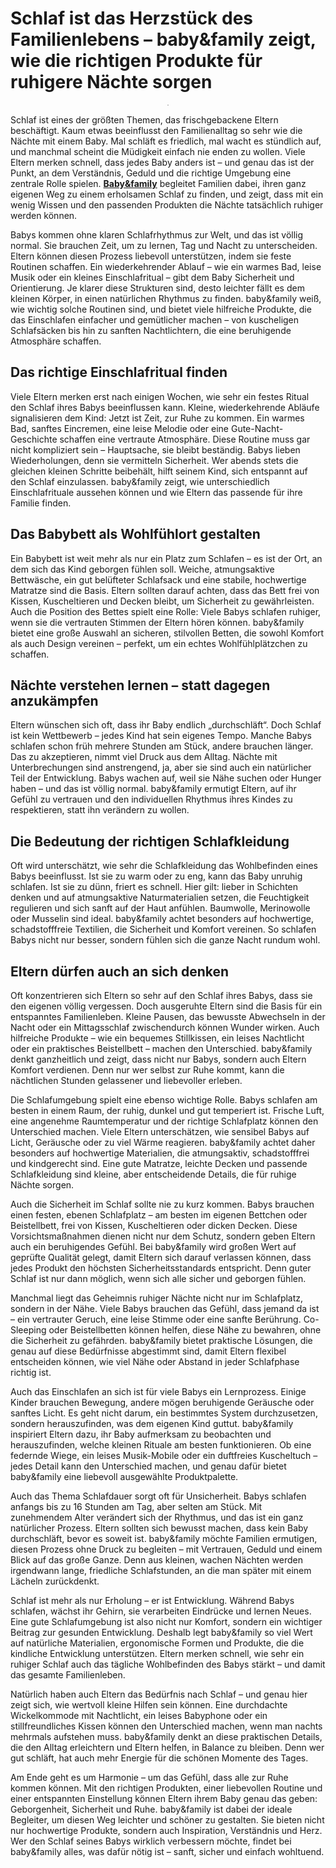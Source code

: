 # Schlaf ist das Herzstück des Familienlebens – baby&family zeigt, wie die richtigen Produkte für ruhigere Nächte sorgen

<p align="center">
<img style="border: 1px solid rgb(199, 199, 199); max-width: 900px;"
      alt=""
      border="0"
      data-original-height="1075"
      data-original-width="1894"      src="[https://blogger.googleusercontent.com/img/b/R29vZ2xl/AVvXsEhbIoXVsDijKQpNzHSaEf_FNwYWXxV5oBKHudjot3C5_kfRxUypvpBiTvheX_UUs2Hh6bVV5ABBic1RsPqWMcESqdx5y0RoNg0J1mVVPhjfpdKeLWQnIlSPvggIawri3zRQjlF5061iZXjl3TUBxuFyYs_5zSHhD8bNIzCRA5VGcVL673dYEEEpSnc95-33/s1600/Screenshot%202025-09-03%20134132.png](https://blogger.googleusercontent.com/img/b/R29vZ2xl/AVvXsEiuBxBBGnVkIP9-c-ar9G45W6OXs3rDAcmEdK5DC0wD08k1j4rzbayUVV-QB5NxlgocoG0rq_VZAufe5w5BKme9memNP-6ZxHiBa9SYtmZYkNdAA6MYub3WzJ6dS2vRA_ctT1WfKEeqhbBDoLxyDTl9sFYQN0eLZ8063q2pyyYBplCJRCAhEguaGsN7cCAt/s1600/Screenshot%202025-10-19%20124615.png)"
  />
</p>

Schlaf ist eines der größten Themen, das frischgebackene Eltern beschäftigt. Kaum etwas beeinflusst den Familienalltag so sehr wie die Nächte mit einem Baby. Mal schläft es friedlich, mal wacht es stündlich auf, und manchmal scheint die Müdigkeit einfach nie enden zu wollen. Viele Eltern merken schnell, dass jedes Baby anders ist – und genau das ist der Punkt, an dem Verständnis, Geduld und die richtige Umgebung eine zentrale Rolle spielen. **[Baby&family](https://www.babyandfamily.de/)** begleitet Familien dabei, ihren ganz eigenen Weg zu einem erholsamen Schlaf zu finden, und zeigt, dass mit ein wenig Wissen und den passenden Produkten die Nächte tatsächlich ruhiger werden können.

Babys kommen ohne klaren Schlafrhythmus zur Welt, und das ist völlig normal. Sie brauchen Zeit, um zu lernen, Tag und Nacht zu unterscheiden. Eltern können diesen Prozess liebevoll unterstützen, indem sie feste Routinen schaffen. Ein wiederkehrender Ablauf – wie ein warmes Bad, leise Musik oder ein kleines Einschlafritual – gibt dem Baby Sicherheit und Orientierung. Je klarer diese Strukturen sind, desto leichter fällt es dem kleinen Körper, in einen natürlichen Rhythmus zu finden. baby&family weiß, wie wichtig solche Routinen sind, und bietet viele hilfreiche Produkte, die das Einschlafen einfacher und gemütlicher machen – von kuscheligen Schlafsäcken bis hin zu sanften Nachtlichtern, die eine beruhigende Atmosphäre schaffen.

## Das richtige Einschlafritual finden
Viele Eltern merken erst nach einigen Wochen, wie sehr ein festes Ritual den Schlaf ihres Babys beeinflussen kann. Kleine, wiederkehrende Abläufe signalisieren dem Kind: Jetzt ist Zeit, zur Ruhe zu kommen. Ein warmes Bad, sanftes Eincremen, eine leise Melodie oder eine Gute-Nacht-Geschichte schaffen eine vertraute Atmosphäre. Diese Routine muss gar nicht kompliziert sein – Hauptsache, sie bleibt beständig. Babys lieben Wiederholungen, denn sie vermitteln Sicherheit. Wer abends stets die gleichen kleinen Schritte beibehält, hilft seinem Kind, sich entspannt auf den Schlaf einzulassen. baby&family zeigt, wie unterschiedlich Einschlafrituale aussehen können und wie Eltern das passende für ihre Familie finden.

## Das Babybett als Wohlfühlort gestalten
Ein Babybett ist weit mehr als nur ein Platz zum Schlafen – es ist der Ort, an dem sich das Kind geborgen fühlen soll. Weiche, atmungsaktive Bettwäsche, ein gut belüfteter Schlafsack und eine stabile, hochwertige Matratze sind die Basis. Eltern sollten darauf achten, dass das Bett frei von Kissen, Kuscheltieren und Decken bleibt, um Sicherheit zu gewährleisten. Auch die Position des Bettes spielt eine Rolle: Viele Babys schlafen ruhiger, wenn sie die vertrauten Stimmen der Eltern hören können. baby&family bietet eine große Auswahl an sicheren, stilvollen Betten, die sowohl Komfort als auch Design vereinen – perfekt, um ein echtes Wohlfühlplätzchen zu schaffen.

## Nächte verstehen lernen – statt dagegen anzukämpfen
Eltern wünschen sich oft, dass ihr Baby endlich „durchschläft“. Doch Schlaf ist kein Wettbewerb – jedes Kind hat sein eigenes Tempo. Manche Babys schlafen schon früh mehrere Stunden am Stück, andere brauchen länger. Das zu akzeptieren, nimmt viel Druck aus dem Alltag. Nächte mit Unterbrechungen sind anstrengend, ja, aber sie sind auch ein natürlicher Teil der Entwicklung. Babys wachen auf, weil sie Nähe suchen oder Hunger haben – und das ist völlig normal. baby&family ermutigt Eltern, auf ihr Gefühl zu vertrauen und den individuellen Rhythmus ihres Kindes zu respektieren, statt ihn verändern zu wollen.

## Die Bedeutung der richtigen Schlafkleidung
Oft wird unterschätzt, wie sehr die Schlafkleidung das Wohlbefinden eines Babys beeinflusst. Ist sie zu warm oder zu eng, kann das Baby unruhig schlafen. Ist sie zu dünn, friert es schnell. Hier gilt: lieber in Schichten denken und auf atmungsaktive Naturmaterialien setzen, die Feuchtigkeit regulieren und sich sanft auf der Haut anfühlen. Baumwolle, Merinowolle oder Musselin sind ideal. baby&family achtet besonders auf hochwertige, schadstofffreie Textilien, die Sicherheit und Komfort vereinen. So schlafen Babys nicht nur besser, sondern fühlen sich die ganze Nacht rundum wohl.

## Eltern dürfen auch an sich denken
Oft konzentrieren sich Eltern so sehr auf den Schlaf ihres Babys, dass sie den eigenen völlig vergessen. Doch ausgeruhte Eltern sind die Basis für ein entspanntes Familienleben. Kleine Pausen, das bewusste Abwechseln in der Nacht oder ein Mittagsschlaf zwischendurch können Wunder wirken. Auch hilfreiche Produkte – wie ein bequemes Stillkissen, ein leises Nachtlicht oder ein praktisches Beistellbett – machen den Unterschied. baby&family denkt ganzheitlich und zeigt, dass nicht nur Babys, sondern auch Eltern Komfort verdienen. Denn nur wer selbst zur Ruhe kommt, kann die nächtlichen Stunden gelassener und liebevoller erleben.

Die Schlafumgebung spielt eine ebenso wichtige Rolle. Babys schlafen am besten in einem Raum, der ruhig, dunkel und gut temperiert ist. Frische Luft, eine angenehme Raumtemperatur und der richtige Schlafplatz können den Unterschied machen. Viele Eltern unterschätzen, wie sensibel Babys auf Licht, Geräusche oder zu viel Wärme reagieren. baby&family achtet daher besonders auf hochwertige Materialien, die atmungsaktiv, schadstofffrei und kindgerecht sind. Eine gute Matratze, leichte Decken und passende Schlafkleidung sind kleine, aber entscheidende Details, die für ruhige Nächte sorgen.

Auch die Sicherheit im Schlaf sollte nie zu kurz kommen. Babys brauchen einen festen, ebenen Schlafplatz – am besten im eigenen Bettchen oder Beistellbett, frei von Kissen, Kuscheltieren oder dicken Decken. Diese Vorsichtsmaßnahmen dienen nicht nur dem Schutz, sondern geben Eltern auch ein beruhigendes Gefühl. Bei baby&family wird großen Wert auf geprüfte Qualität gelegt, damit Eltern sich darauf verlassen können, dass jedes Produkt den höchsten Sicherheitsstandards entspricht. Denn guter Schlaf ist nur dann möglich, wenn sich alle sicher und geborgen fühlen.

Manchmal liegt das Geheimnis ruhiger Nächte nicht nur im Schlafplatz, sondern in der Nähe. Viele Babys brauchen das Gefühl, dass jemand da ist – ein vertrauter Geruch, eine leise Stimme oder eine sanfte Berührung. Co-Sleeping oder Beistellbetten können helfen, diese Nähe zu bewahren, ohne die Sicherheit zu gefährden. baby&family bietet praktische Lösungen, die genau auf diese Bedürfnisse abgestimmt sind, damit Eltern flexibel entscheiden können, wie viel Nähe oder Abstand in jeder Schlafphase richtig ist.

Auch das Einschlafen an sich ist für viele Babys ein Lernprozess. Einige Kinder brauchen Bewegung, andere mögen beruhigende Geräusche oder sanftes Licht. Es geht nicht darum, ein bestimmtes System durchzusetzen, sondern herauszufinden, was dem eigenen Kind guttut. baby&family inspiriert Eltern dazu, ihr Baby aufmerksam zu beobachten und herauszufinden, welche kleinen Rituale am besten funktionieren. Ob eine federnde Wiege, ein leises Musik-Mobile oder ein duftfreies Kuscheltuch – jedes Detail kann den Unterschied machen, und genau dafür bietet baby&family eine liebevoll ausgewählte Produktpalette.

Auch das Thema Schlafdauer sorgt oft für Unsicherheit. Babys schlafen anfangs bis zu 16 Stunden am Tag, aber selten am Stück. Mit zunehmendem Alter verändert sich der Rhythmus, und das ist ein ganz natürlicher Prozess. Eltern sollten sich bewusst machen, dass kein Baby durchschläft, bevor es soweit ist. baby&family möchte Familien ermutigen, diesen Prozess ohne Druck zu begleiten – mit Vertrauen, Geduld und einem Blick auf das große Ganze. Denn aus kleinen, wachen Nächten werden irgendwann lange, friedliche Schlafstunden, an die man später mit einem Lächeln zurückdenkt.

Schlaf ist mehr als nur Erholung – er ist Entwicklung. Während Babys schlafen, wächst ihr Gehirn, sie verarbeiten Eindrücke und lernen Neues. Eine gute Schlafumgebung ist also nicht nur Komfort, sondern ein wichtiger Beitrag zur gesunden Entwicklung. Deshalb legt baby&family so viel Wert auf natürliche Materialien, ergonomische Formen und Produkte, die die kindliche Entwicklung unterstützen. Eltern merken schnell, wie sehr ein ruhiger Schlaf auch das tägliche Wohlbefinden des Babys stärkt – und damit das gesamte Familienleben.

Natürlich haben auch Eltern das Bedürfnis nach Schlaf – und genau hier zeigt sich, wie wertvoll kleine Hilfen sein können. Eine durchdachte Wickelkommode mit Nachtlicht, ein leises Babyphone oder ein stillfreundliches Kissen können den Unterschied machen, wenn man nachts mehrmals aufstehen muss. baby&family denkt an diese praktischen Details, die den Alltag erleichtern und Eltern helfen, in Balance zu bleiben. Denn wer gut schläft, hat auch mehr Energie für die schönen Momente des Tages.

Am Ende geht es um Harmonie – um das Gefühl, dass alle zur Ruhe kommen können. Mit den richtigen Produkten, einer liebevollen Routine und einer entspannten Einstellung können Eltern ihrem Baby genau das geben: Geborgenheit, Sicherheit und Ruhe. baby&family ist dabei der ideale Begleiter, um diesen Weg leichter und schöner zu gestalten. Sie bieten nicht nur hochwertige Produkte, sondern auch Inspiration, Verständnis und Herz. Wer den Schlaf seines Babys wirklich verbessern möchte, findet bei baby&family alles, was dafür nötig ist – sanft, sicher und einfach wohltuend.

